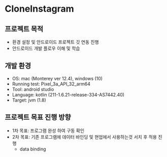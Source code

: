# CloneInstagram

## 프로젝트 목적
- 환경 설정 및 안드로이드 프로젝트 깃 연동 진행
- 안드로이드 개발 플로우 이해 및 학습

## 개발 환경
- OS: mac (Monterey ver 12.4), windows (10)
- Running test: Pixel_3a_API_32_arm64
- Tool: android studio
- Language: kotlin (211-1.6.21-release-334-AS7442.40)
- Target: jvm (1.8)

## 프로젝트 목표 진행 방향
- 1차 목표: 프로그램 완성 하여 구동 확인
- 2차 목표: 기존 프로그램에 데이터 바인딩 및 현업에서 사용하는것 서치 후 적용 진행
  - data binding